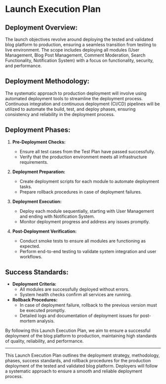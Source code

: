 # Launch Execution Plan

## Deployment Overview:
The launch objectives revolve around deploying the tested and validated blog platform to production, ensuring a seamless transition from testing to live environment. The scope includes deploying all modules (User Management, Blog Post Management, Comment Moderation, Search Functionality, Notification System) with a focus on functionality, security, and performance.

## Deployment Methodology:
The systematic approach to production deployment will involve using automated deployment tools to streamline the deployment process. Continuous integration and continuous deployment (CI/CD) pipelines will be utilized to automate the build, test, and deploy phases, ensuring consistency and reliability in the deployment process.

## Deployment Phases:
1. **Pre-Deployment Checks:**
   - Ensure all test cases from the Test Plan have passed successfully.
   - Verify that the production environment meets all infrastructure requirements.
   
2. **Deployment Preparation:**
   - Create deployment scripts for each module to automate deployment tasks.
   - Prepare rollback procedures in case of deployment failures.
   
3. **Deployment Execution:**
   - Deploy each module sequentially, starting with User Management and ending with Notification System.
   - Monitor deployment progress and address any issues promptly.
   
4. **Post-Deployment Verification:**
   - Conduct smoke tests to ensure all modules are functioning as expected.
   - Perform end-to-end testing to validate system integration and user workflows.

## Success Standards:
- **Deployment Criteria:**
   - All modules are successfully deployed without errors.
   - System health checks confirm all services are running.
- **Rollback Procedures:**
   - In case of deployment failure, rollback to the previous version must be executed promptly.
   - Detailed logs and documentation of deployment issues for post-mortem analysis.

By following this Launch Execution Plan, we aim to ensure a successful deployment of the blog platform to production, maintaining high standards of quality, reliability, and performance.

---
This Launch Execution Plan outlines the deployment strategy, methodology, phases, success standards, and rollback procedures for the production deployment of the tested and validated blog platform. Deployers will follow a systematic approach to ensure a smooth and reliable deployment process.